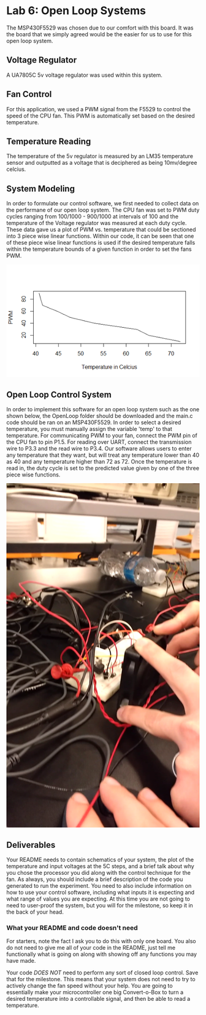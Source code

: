# Lab 6: Open Loop Systems
The MSP430F5529 was chosen due to our comfort with this board. It was the board that we simply agreed would be the easier for us to use for this open loop system.

## Voltage Regulator
A UA7805C 5v voltage regulator was used within this system.

## Fan Control
For this application, we used a PWM signal from the F5529 to control the speed of the CPU fan. This PWM is automatically set based on the desired temperature.

## Temperature Reading
The temperature of the 5v regulator is measured by an LM35 temperature sensor and outputted as a voltage that is deciphered as being 10mv/degree celcius.


## System Modeling
In order to formulate our control software, we first needed to collect data on the performane of our open loop system. The CPU fan was set to PWM duty cycles ranging from 100/1000 - 900/1000 at intervals of 100 and the temperature of the Voltage regulator was measured at each duty cycle. These data gave us a plot of PWM vs. temperature that could be sectioned into 3 piece wise linear functions. Within our code, it can be seen that one of these piece wise linear functions is used if the desired temperature falls within the temperature bounds of a given function in order to set the fans PWM.

![alt text](https://github.com/RU09342/lab-6taking-control-over-your-embedded-life-quinn-and-hastings/blob/master/Open%20Loop%20Systems/Rplot01.png)

## Open Loop Control System
In order to implement this software for an open loop system such as the one shown below, the OpenLoop folder should be downloaded and the main.c code should be ran on an MSP430F5529. In order to select a desired temperature, you must manually assign the variable 'temp' to that temperature. For communicating PWM to your fan, connect the PWM pin of the CPU fan to pin P1.5. For reading over UART, connect the transmission wire to P3.3 and the read wire to P3.4. Our software allows users to enter any temperature that they want, but will treat any temperature lower than 40 as 40 and any temperature higher than 72 as 72. Once the temperature is read in, the duty cycle is set to the predicted value given by one of the three piece wise functions.

![alt text](https://github.com/RU09342/lab-6taking-control-over-your-embedded-life-quinn-and-hastings/blob/master/Open%20Loop%20Systems/openLoopCircuit.png)


## Deliverables
Your README needs to contain schematics of your system, the plot of the temperature and input voltages at the 5C steps, and a brief talk about why you chose the processor you did along with the control technique for the fan. As always, you should include a brief description of the code you generated to run the experiment. You need to also include information on how to use your control software, including what inputs it is expecting and what range of values you are expecting. At this time you are not going to need to user-proof the system, but you will for the milestone, so keep it in the back of your head.


### What your README and code doesn't need
For starters, note the fact I ask you to do this with only one board. You also do not need to give me all of your code in the README, just tell me functionally what is going on along with showing off any functions you may have made.

Your code *DOES NOT* need to perform any sort of closed loop control. Save that for the milestone. This means that your system does not need to try to actively change the fan speed without your help. You are going to essentially make your microcontroller one big Convert-o-Box to turn a desired temperature into a controllable signal, and then be able to read a temperature.
